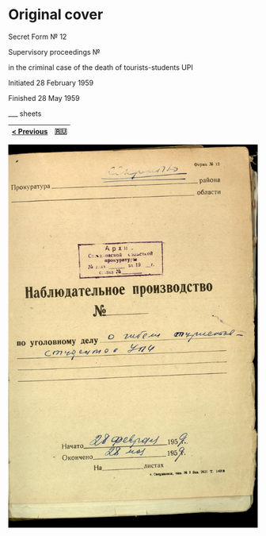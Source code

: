 # Original cover

Secret Form № 12

Supervisory proceedings №

in the criminal case of the death of tourists-students UPI

Initiated 28 February 1959

Finished 28 May 1959

___ sheets

[< Previous](../vol_1/cover-original.md) | [:ru:](/text/ru/vol_2/cover-original.md)
--------------------------------------|----------------------------------------

![original cover](/scan/vol_2/cover-01.jpg)
